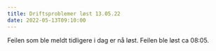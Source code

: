 ```yaml
---
title: Driftsproblemer løst 13.05.22
date: 2022-05-13T09:10:00
---
```

Feilen som ble meldt tidligere i dag er nå løst. Feilen ble løst ca 08:05.
